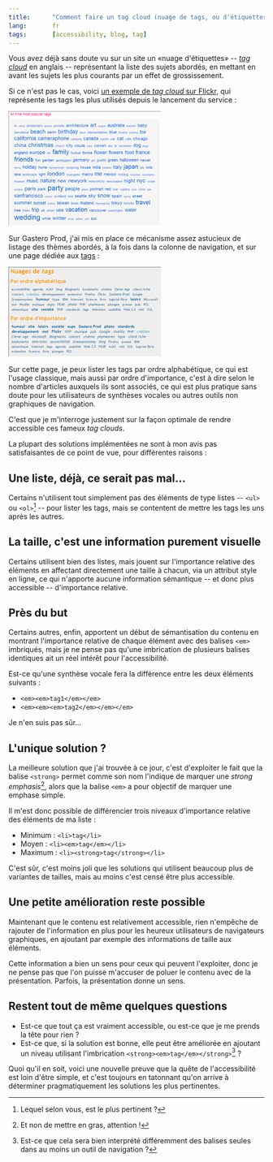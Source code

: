 ```yaml
---
title:      "Comment faire un tag cloud (nuage de tags, ou d'étiquettes) accessible ?"
lang:       fr
tags:       [accessibility, blog, tag]
---
```


Vous avez déjà sans doute vu sur un site un «nuage d'étiquettes» -- *[tag cloud](http://en.wikipedia.org/wiki/Tag_cloud)* en anglais -- représentant la liste des sujets abordés, en mettant en avant les sujets les plus courants par un effet de grossissement.

Si ce n'est pas le cas, voici [un exemple de *tag cloud* sur Flickr](https://www.flickr.com/photos/tags/), qui représente les tags les plus utilisés depuis le lancement du service :

![](flickr_tags.png)

Sur Gastero Prod, j'ai mis en place ce mécanisme assez astucieux de listage des thèmes abordés, à la fois dans la colonne de navigation, et sur une page dédiée aux [tags](/tags/) :

![](gp_tags.png)

Sur cette page, je peux lister les tags par ordre alphabétique, ce qui est l'usage classique, mais aussi par ordre d'importance, c'est à dire selon le nombre d'articles auxquels ils sont associés, ce qui est plus pratique sans doute pour les utilisateurs de synthèses vocales ou autres outils non graphiques de navigation.

C'est que je m'interroge justement sur la façon optimale de rendre accessible ces fameux *tag clouds*.

La plupart des solutions implémentées ne sont à mon avis pas satisfaisantes de ce point de vue, pour différentes raisons :

## Une liste, déjà, ce serait pas mal…


Certains n'utilisent tout simplement pas des éléments de type listes -- `<ul>` ou `<ol>`[^1] -- pour lister les tags, mais se contentent de mettre les tags les uns après les autres.

## La taille, c'est une information purement visuelle


Certains utilisent bien des listes, mais jouent sur l'importance relative des éléments en affectant directement une taille à chacun, via un attribut style en ligne, ce qui n'apporte aucune information sémantique -- et donc plus accessible -- d'importance relative.

## Près du but


Certains autres, enfin, apportent un début de sémantisation du contenu en montrant l'importance relative de chaque élément avec des balises `<em>` imbriqués, mais je ne pense pas qu'une imbrication de plusieurs balises identiques ait un réel intérêt pour l'accessibilité.

Est-ce qu'une synthèse vocale fera la différence entre les deux éléments suivants :

- `<em><em>tag1</em></em>`
- `<em><em><em>tag2</em></em></em>`

Je n'en suis pas sûr…

## L'unique solution ?


La meilleure solution que j'ai trouvée à ce jour, c'est d'exploiter le fait que la balise `<strong>` permet comme son nom l'indique de marquer une *strong emphasis*[^2], alors que la balise `<em>` a pour objectif de marquer une emphase simple.

Il m'est donc possible de différencier trois niveaux d'importance relative des éléments de ma liste :

- Minimum : `<li>tag</li>`
- Moyen : `<li><em>tag</em></li>`
- Maximum : `<li><strong>tag</strong></li>`

C'est sûr, c'est moins joli que les solutions qui utilisent beaucoup plus de variantes de tailles, mais au moins c'est censé être plus accessible.

## Une petite amélioration reste possible


Maintenant que le contenu est relativement accessible, rien n'empêche de rajouter de l'information en plus pour les heureux utilisateurs de navigateurs graphiques, en ajoutant par exemple des informations de taille aux éléments.

Cette information a bien un sens pour ceux qui peuvent l'exploiter, donc je ne pense pas que l'on puisse m'accuser de poluer le contenu avec de la présentation. Parfois, la présentation donne un sens.

## Restent tout de même quelques questions



- Est-ce que tout ça est vraiment accessible, ou est-ce que je me prends la tête pour rien ?
- Est-ce que, si la solution est bonne, elle peut être améliorée en ajoutant un niveau utilisant l'imbrication `<strong><em>tag</em></strong>`[^3] ?

Quoi qu'il en soit, voici une nouvelle preuve que la quête de l'accessibilité est loin d'être simple, et c'est toujours en tatonnant qu'on arrive à déterminer pragmatiquement les solutions les plus pertinentes.


[^1]: Lequel selon vous, est le plus pertinent ?

[^2]: Et non de mettre en gras, attention !

[^3]: Est-ce que cela sera bien interprété différemment des balises seules dans au moins un outil de navigation ?
